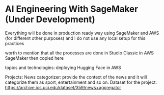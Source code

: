 # AI Engineering With SageMaker (Under Development)

Everything will be done in production ready way using SageMaker and AWS (for different other purposes)
and I do not use any local setup for this practices

worth to mention that all the processes are done in Studio Classic in AWS SageMaker then copied here

topics and technologies:
deploying Hugging Face in AWS

Projects:
News categorizer:
provide the context of the news and it will categorize them as sport, entertainment and so on.
Dataset for the project:
https://archive.ics.uci.edu/dataset/359/news+aggregator
